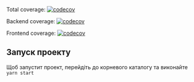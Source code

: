 Total coverage: [![codecov](https://codecov.io/gh/Anastasiia-Salenko/my-mono-money/branch/dev/graph/badge.svg)](https://codecov.io/gh/Anastasiia-Salenko/my-mono-money)

Backend coverage: [![codecov](https://codecov.io/gh/Anastasiia-Salenko/my-mono-money/branch/dev/graph/badge.svg?flag=backend)](https://codecov.io/gh/Anastasiia-Salenko/my-mono-money)

Frontend coverage: [![codecov](https://codecov.io/gh/Anastasiia-Salenko/my-mono-money/branch/dev/graph/badge.svg?flag=frontend)](https://codecov.io/gh/Anastasiia-Salenko/my-mono-money)

## Запуск проекту

Щоб запустит проект, перейдіть до корневого каталогу та виконайте 
`yarn start`
